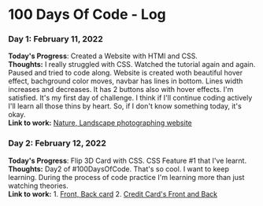 # 100 Days Of Code - Log

### Day 1: February 11, 2022 

**Today's Progress**: Created a Website with HTMl and CSS.
 <br />
**Thoughts:** I really struggled with CSS. 
 Watched the tutorial again and again.
 Paused and tried to code along.
 Website is created woth beautiful hover effect,
 bachground color moves, navbar has lines in bottom. 
 Lines width increases and decreases.
 It has 2 buttons also with hover effects.
 I'm satisfied. It's my first day of challenge. 
 I think if I'll continue coding actively I'll learn all those thins by heart.
 So, if I don't know something today, it's okay.
 <br />
**Link to work:** [Nature, Landscape photographing website](https://kanyshaiosmonova.github.io/100daysofcode/Day1)

### Day 2: February 12, 2022

**Today's Progress**: Flip 3D Card with CSS. CSS Feature #1 that I've learnt.
<br />
**Thoughts:** Day2 of #100DaysOfCode. That's so cool. I want to keep learning. During the process of code practice I'm learning more than just watching theories. 
<br /> 
**Link to work:** 1. [Front, Back card](https://kanyshaiosmonova.github.io/100daysofcode/Day2/Example1/index.html) 2. [Credit Card's Front and Back](https://kanyshaiosmonova.github.io/100daysofcode/Day2/Example2/index.html)
